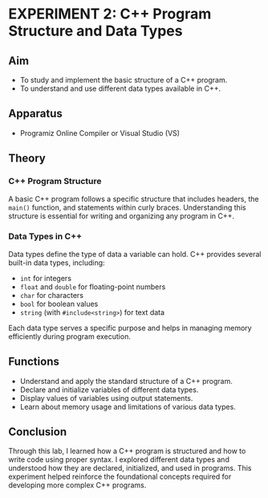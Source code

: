 # EXPERIMENT 2: C++ Program Structure and Data Types

## Aim
- To study and implement the basic structure of a C++ program.
- To understand and use different data types available in C++.

## Apparatus
- Programiz Online Compiler or Visual Studio (VS)

## Theory

### C++ Program Structure
A basic C++ program follows a specific structure that includes headers, the `main()` function, and statements within curly braces. Understanding this structure is essential for writing and organizing any program in C++.

### Data Types in C++
Data types define the type of data a variable can hold. C++ provides several built-in data types, including:
- `int` for integers
- `float` and `double` for floating-point numbers
- `char` for characters
- `bool` for boolean values
- `string` (with `#include<string>`) for text data

Each data type serves a specific purpose and helps in managing memory efficiently during program execution.

## Functions

- Understand and apply the standard structure of a C++ program.
- Declare and initialize variables of different data types.
- Display values of variables using output statements.
- Learn about memory usage and limitations of various data types.

## Conclusion
Through this lab, I learned how a C++ program is structured and how to write code using proper syntax. I explored different data types and understood how they are declared, initialized, and used in programs. This experiment helped reinforce the foundational concepts required for developing more complex C++ programs.
